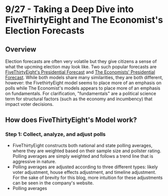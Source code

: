 
# 9/27 - Taking a Deep Dive into FiveThirtyEight and The Economist's Election Forecasts

## Overview
Election forecasts are often very volatile but they give citizens a sense of what the upcming election may look like. Two such popular forecasts are [FiveThirtyEight's Presidential Forecast](https://projects.fivethirtyeight.com/2020-election-forecast/) and [The Economists' Presidential Forecast](https://projects.economist.com/us-2020-forecast/president). While both models share many similarities, they are both different, however: the FivethirtyEight model seems to place more of an emphasis on polls while The Economist's models appears to place more of an emphasis on fundamentals. For clarification, "fundamentals" are a political science term for structural factors (such as the economy and incumbency) that impact voter decisions.

## How does FiveThirtyEight's Model work?

### Step 1: Collect, analyze, and adjust polls

+ FiveThirtyEight constructs both national and state polling averages, where they are weighted based on their sample size and pollster rating. Polling averages are simply weighted and follows a trend line that is aggressive in nature.
+ Polling averages are adjusted according to three different types: likely voter adjustment, house effects adjustment, and timeline adjustment. For the sake of brevity for this blog, more intuition for these adjustments can be seen in the company's website. 
+ Polling averages 


